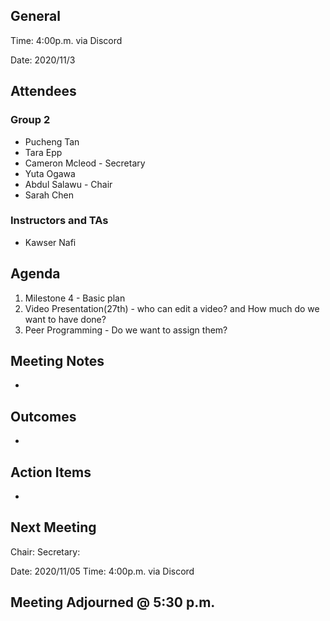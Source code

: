 ## General

Time: 4:00p.m. via Discord

Date: 2020/11/3

## Attendees
### Group 2
* Pucheng Tan
* Tara Epp
* Cameron Mcleod - Secretary
* Yuta Ogawa
* Abdul Salawu - Chair
* Sarah Chen

### Instructors and TAs
* Kawser Nafi

## Agenda

1. Milestone 4 - Basic plan
2. Video Presentation(27th) - who can edit a video? and How much do we want to have done?
3. Peer Programming - Do we want to assign them?

## Meeting Notes
- 

## Outcomes
-

## Action Items
- 

## Next Meeting
Chair: 
Secretary: 

Date: 2020/11/05
Time: 4:00p.m. via Discord

## Meeting Adjourned @ 5:30 p.m.